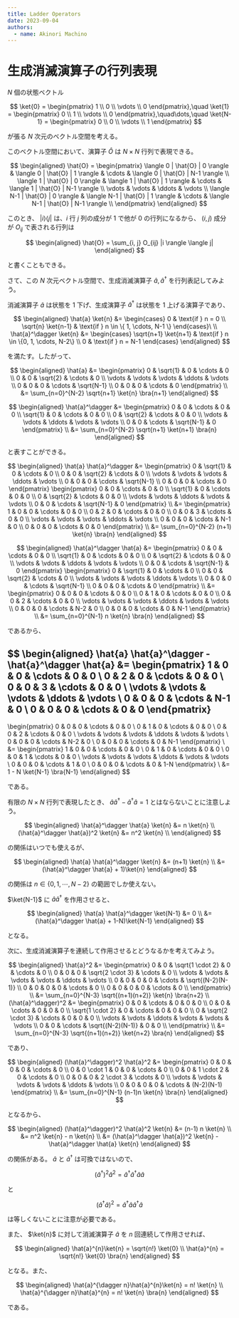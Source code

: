 ```yaml
---
title: Ladder Operators
date: 2023-09-04
authors:
  - name: Akinori Machino
---
```


# 生成消滅演算子の行列表現

$N$ 個の状態ベクトル

$$
\ket{0} =
\begin{pmatrix}
1 \\
0 \\
\vdots \\
0
\end{pmatrix},\quad
\ket{1} =
\begin{pmatrix}
0 \\
1 \\
\vdots \\
0
\end{pmatrix},\quad\dots,\quad
\ket{N-1} =
\begin{pmatrix}
0 \\
0 \\
\vdots \\
1
\end{pmatrix}
$$

が張る $N$ 次元のベクトル空間を考える。

このベクトル空間において、演算子 $\hat{O}$ は $N \times N$ 行列で表現できる。

$$
\begin{aligned}
\hat{O} =
\begin{pmatrix}
\langle 0 | \hat{O} | 0 \rangle & \langle 0 | \hat{O} | 1 \rangle & \cdots & \langle 0 | \hat{O} | N-1 \rangle \\
\langle 1 | \hat{O} | 0 \rangle & \langle 1 | \hat{O} | 1 \rangle & \cdots & \langle 1 | \hat{O} | N-1 \rangle \\
\vdots & \vdots & \ddots & \vdots \\
\langle N-1 | \hat{O} | 0 \rangle & \langle N-1 | \hat{O} | 1 \rangle & \cdots & \langle N-1 | \hat{O} | N-1 \rangle \\
\end{pmatrix}
\end{aligned}
$$

このとき、 $|i \rangle \langle j|$ は、$i$ 行 $j$ 列の成分が $1$ で他が $0$ の行列になるから、 $(i, j)$ 成分が $O_{ij}$ で表される行列は

$$
\begin{aligned}
\hat{O} = \sum_{i, j} O_{ij} |i \rangle \langle j|
\end{aligned}
$$

と書くこともできる。

さて、この $N$ 次元ベクトル空間で、生成消滅演算子 $\hat{a}, \hat{a}^\dagger$ を行列表記してみよう。

消滅演算子 $\hat{a}$ は状態を $1$ 下げ、生成演算子 $\hat{a}^\dagger$ は状態を $1$ 上げる演算子であり、

$$
\begin{aligned}
\hat{a} \ket{n} &=
\begin{cases}
0 & \text{if } n = 0 \\
\sqrt{n} \ket{n-1} & \text{if } n \in \{ 1, \cdots, N-1 \}
\end{cases}\
\\
\hat{a}^\dagger \ket{n} &=
\begin{cases}
\sqrt{n+1} \ket{n+1} & \text{if } n \in \{0, 1, \cdots, N-2\} \\
0 & \text{if } n = N-1
\end{cases}
\end{aligned}
$$

を満たす。したがって、

$$
\begin{aligned}
\hat{a}
&=
\begin{pmatrix}
0 & \sqrt{1} & 0 & \cdots & 0 \\
0 & 0 & \sqrt{2} & \cdots & 0 \\
\vdots & \vdots & \vdots & \ddots & \vdots \\
0 & 0 & 0 & \cdots & \sqrt{N-1} \\
0 & 0 & 0 & \cdots & 0
\end{pmatrix} \\
&= \sum_{n=0}^{N-2} \sqrt{n+1} \ket{n} \bra{n+1}
\end{aligned}
$$

$$
\begin{aligned}
\hat{a}^\dagger
&=
\begin{pmatrix}
0 & 0 & \cdots & 0 & 0 \\
\sqrt{1} & 0 & \cdots & 0 & 0 \\
0 & \sqrt{2} & \cdots & 0 & 0 \\
\vdots & \vdots & \ddots & \vdots & \vdots \\
0 & 0 & \cdots & \sqrt{N-1} & 0
\end{pmatrix} \\
&= \sum_{n=0}^{N-2} \sqrt{n+1} \ket{n+1} \bra{n}
\end{aligned}
$$

と表すことができる。

$$
\begin{aligned}
\hat{a} \hat{a}^\dagger &=
\begin{pmatrix}
0 & \sqrt{1} & 0 & \cdots & 0 \\
0 & 0 & \sqrt{2} & \cdots & 0 \\
\vdots & \vdots & \vdots & \ddots & \vdots \\
0 & 0 & 0 & \cdots & \sqrt{N-1} \\
0 & 0 & 0 & \cdots & 0
\end{pmatrix}
\begin{pmatrix}
0 & 0 & \cdots & 0 & 0 \\
\sqrt{1} & 0 & \cdots & 0 & 0 \\
0 & \sqrt{2} & \cdots & 0 & 0 \\
\vdots & \vdots & \ddots & \vdots & \vdots \\
0 & 0 & \cdots & \sqrt{N-1} & 0
\end{pmatrix}
\\
&=
\begin{pmatrix}
1 & 0 & 0 & \cdots & 0 & 0 \\
0 & 2 & 0 & \cdots & 0 & 0 \\
0 & 0 & 3 & \cdots & 0 & 0 \\
\vdots & \vdots & \vdots & \ddots & \vdots \\
0 & 0 & 0 & \cdots & N-1 & 0 \\
0 & 0 & 0 & \cdots & 0 & 0
\end{pmatrix} \\
&= \sum_{n=0}^{N-2} (n+1) \ket{n} \bra{n}
\end{aligned}
$$

$$
\begin{aligned}
\hat{a}^\dagger \hat{a} &=
\begin{pmatrix}
0 & 0 & \cdots & 0 & 0 \\
\sqrt{1} & 0 & \cdots & 0 & 0 \\
0 & \sqrt{2} & \cdots & 0 & 0 \\
\vdots & \vdots & \ddots & \vdots & \vdots \\
0 & 0 & \cdots & \sqrt{N-1} & 0
\end{pmatrix}
\begin{pmatrix}
0 & \sqrt{1} & 0 & \cdots & 0 \\
0 & 0 & \sqrt{2} & \cdots & 0 \\
\vdots & \vdots & \vdots & \ddots & \vdots \\
0 & 0 & 0 & \cdots & \sqrt{N-1} \\
0 & 0 & 0 & \cdots & 0
\end{pmatrix}
\\
&=
\begin{pmatrix}
0 & 0 & 0 & \cdots & 0 & 0 \\
0 & 1 & 0 & \cdots & 0 & 0 \\
0 & 0 & 2 & \cdots & 0 & 0 \\
\vdots & \vdots & \vdots & \ddots & \vdots & \vdots \\
0 & 0 & 0 & \cdots & N-2 & 0 \\
0 & 0 & 0 & \cdots & 0 & N-1
\end{pmatrix} \\
&= \sum_{n=0}^{N-1} n \ket{n} \bra{n}
\end{aligned}
$$

であるから、

$$
\begin{aligned}
\hat{a} \hat{a}^\dagger - \hat{a}^\dagger \hat{a} &=
\begin{pmatrix}
1 & 0 & 0 & \cdots & 0 & 0 \\
0 & 2 & 0 & \cdots & 0 & 0 \\
0 & 0 & 3 & \cdots & 0 & 0 \\
\vdots & \vdots & \vdots & \ddots & \vdots \\
0 & 0 & 0 & \cdots & N-1 & 0 \\
0 & 0 & 0 & \cdots & 0 & 0
\end{pmatrix}
-
\begin{pmatrix}
0 & 0 & 0 & \cdots & 0 & 0 \\
0 & 1 & 0 & \cdots & 0 & 0 \\
0 & 0 & 2 & \cdots & 0 & 0 \\
\vdots & \vdots & \vdots & \ddots & \vdots & \vdots \\
0 & 0 & 0 & \cdots & N-2 & 0 \\
0 & 0 & 0 & \cdots & 0 & N-1
\end{pmatrix} \\
&=
\begin{pmatrix}
1 & 0 & 0 & \cdots & 0 & 0 \\
0 & 1 & 0 & \cdots & 0 & 0 \\
0 & 0 & 1 & \cdots & 0 & 0 \\
\vdots & \vdots & \vdots & \ddots & \vdots & \vdots \\
0 & 0 & 0 & \cdots & 1 & 0 \\
0 & 0 & 0 & \cdots & 0 & 1-N
\end{pmatrix} \\
&=
1 - N \ket{N-1} \bra{N-1}
\end{aligned}
$$

である。

有限の $N \times N$ 行列で表現したとき、 $\hat{a} \hat{a}^\dagger - \hat{a}^\dagger \hat{a} = 1$ とはならないことに注意しよう。

$$
\begin{aligned}
\hat{a}^\dagger \hat{a} \ket{n} &= n \ket{n} \\
(\hat{a}^\dagger \hat{a})^2 \ket{n} &= n^2 \ket{n}
\\
\end{aligned}
$$

の関係はいつでも使えるが、

$$
\begin{aligned}
\hat{a} \hat{a}^\dagger \ket{n} &= (n+1) \ket{n} \\
&= (\hat{a}^\dagger \hat{a} + 1)\ket{n}
\end{aligned}
$$

の関係は $n \in \{0, 1, \cdots, N-2\}$ の範囲でしか使えない。

$\ket{N-1}$ に $\hat{a} \hat{a}^\dagger$ を作用させると、

$$
\begin{aligned}
\hat{a} \hat{a}^\dagger \ket{N-1} &= 0 \\
&= (\hat{a}^\dagger \hat{a} + 1-N)\ket{N-1}
\end{aligned}
$$

となる。

次に、生成消滅演算子を連続して作用させるとどうなるかを考えてみよう。

$$
\begin{aligned}
\hat{a}^2 &=
\begin{pmatrix}
0 & 0 & \sqrt{1 \cdot 2} & 0 & \cdots & 0 \\
0 & 0 & 0 & \sqrt{2 \cdot 3} & \cdots & 0 \\
\vdots & \vdots & \vdots & \vdots & \ddots & \vdots \\
0 & 0 & 0 & 0 & \cdots & \sqrt{(N-2)(N-1)} \\
0 & 0 & 0 & 0 & \cdots & 0 \\
0 & 0 & 0 & 0 & \cdots & 0 \\
\end{pmatrix} \\
&= \sum_{n=0}^{N-3} \sqrt{(n+1)(n+2)} \ket{n} \bra{n+2}
\\
(\hat{a}^\dagger)^2 &=
\begin{pmatrix}
0 & 0 & \cdots & 0 & 0 & 0 \\
0 & 0 & \cdots & 0 & 0 & 0 \\
\sqrt{1 \cdot 2} & 0 & \cdots & 0 & 0 & 0 \\
0 & \sqrt{2 \cdot 3} & \cdots & 0 & 0 & 0 \\
\vdots & \vdots & \ddots & \vdots & \vdots & \vdots \\
0 & 0 & \cdots & \sqrt{(N-2)(N-1)} & 0 & 0 \\
\end{pmatrix} \\
&= \sum_{n=0}^{N-3} \sqrt{(n+1)(n+2)} \ket{n+2} \bra{n}
\end{aligned}
$$

であり、

$$
\begin{aligned}
(\hat{a}^\dagger)^2 \hat{a}^2 &=
\begin{pmatrix}
0 & 0 & 0 & 0 & \cdots & 0 \\
0 & 0 \cdot 1 & 0 & 0 & \cdots & 0 \\
0 & 0 & 1 \cdot 2 & 0 & \cdots & 0 \\
0 & 0 & 0 & 2 \cdot 3 & \cdots & 0 \\
\vdots & \vdots & \vdots & \vdots & \ddots & \vdots \\
0 & 0 & 0 & 0 & \cdots & (N-2)(N-1)
\end{pmatrix} \\
&= \sum_{n=0}^{N-1} (n-1)n \ket{n} \bra{n}
\end{aligned}
$$

となるから、

$$
\begin{aligned}
(\hat{a}^\dagger)^2 \hat{a}^2 \ket{n} &= (n-1) n \ket{n} \\
&= n^2 \ket{n} - n \ket{n} \\
&= (\hat{a}^\dagger \hat{a})^2 \ket{n} - \hat{a}^\dagger \hat{a} \ket{n}
\end{aligned}
$$

の関係がある。 $\hat{a}$ と $\hat{a}^\dagger$ は可換ではないので、

$$
(\hat{a}^\dagger)^2 \hat{a}^2 = \hat{a}^\dagger \hat{a}^\dagger \hat{a} \hat{a}
$$

と

$$
(\hat{a}^\dagger \hat{a})^2 = \hat{a}^\dagger \hat{a} \hat{a}^\dagger \hat{a}
$$

は等しくないことに注意が必要である。

また、 $\ket{n}$ に対して消滅演算子 $\hat{a}$ を $n$ 回連続して作用させれば、

$$
\begin{aligned}
\hat{a}^{n}\ket{n} = \sqrt{n!} \ket{0}
\\
\hat{a}^{n} = \sqrt{n!} \ket{0} \bra{n}
\end{aligned}
$$

となる。また、

$$
\begin{aligned}
\hat{a}^{\dagger n}\hat{a}^{n}\ket{n} = n! \ket{n}
\\
\hat{a}^{\dagger n}\hat{a}^{n} = n! \ket{n} \bra{n}
\end{aligned}
$$

である。
